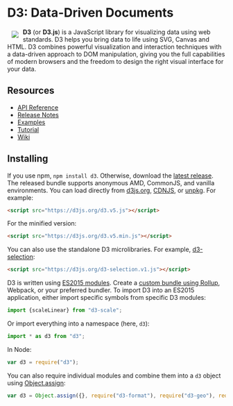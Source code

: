 # D3: Data-Driven Documents

<a href="https://d3js.org"><img src="https://d3js.org/logo.svg" align="left" hspace="10" vspace="6"></a>

**D3** (or **D3.js**) is a JavaScript library for visualizing data using web standards. D3 helps you bring data to life using SVG, Canvas and HTML. D3 combines powerful visualization and interaction techniques with a data-driven approach to DOM manipulation, giving you the full capabilities of modern browsers and the freedom to design the right visual interface for your data.

## Resources

* [API Reference](https://github.com/d3/d3/blob/master/API.md)
* [Release Notes](https://github.com/d3/d3/releases)
* [Examples](https://observablehq.com/@d3/gallery)
* [Tutorial](https://observablehq.com/@d3/learn-d3)
* [Wiki](https://github.com/d3/d3/wiki)

## Installing

If you use npm, `npm install d3`. Otherwise, download the [latest release](https://github.com/d3/d3/releases/latest). The released bundle supports anonymous AMD, CommonJS, and vanilla environments. You can load directly from [d3js.org](https://d3js.org), [CDNJS](https://cdnjs.com/libraries/d3), or [unpkg](https://unpkg.com/d3/). For example:

```html
<script src="https://d3js.org/d3.v5.js"></script>
```

For the minified version:

```html
<script src="https://d3js.org/d3.v5.min.js"></script>
```

You can also use the standalone D3 microlibraries. For example, [d3-selection](https://github.com/d3/d3-selection):

```html
<script src="https://d3js.org/d3-selection.v1.js"></script>
```

D3 is written using [ES2015 modules](http://www.2ality.com/2014/09/es6-modules-final.html). Create a [custom bundle using Rollup](https://bl.ocks.org/mbostock/bb09af4c39c79cffcde4), Webpack, or your preferred bundler. To import D3 into an ES2015 application, either import specific symbols from specific D3 modules:

```js
import {scaleLinear} from "d3-scale";
```

Or import everything into a namespace (here, `d3`):

```js
import * as d3 from "d3";
```

In Node:

```js
var d3 = require("d3");
```

You can also require individual modules and combine them into a `d3` object using [Object.assign](https://developer.mozilla.org/en-US/docs/Web/JavaScript/Reference/Global_Objects/Object/assign):

```js
var d3 = Object.assign({}, require("d3-format"), require("d3-geo"), require("d3-geo-projection"));
```
